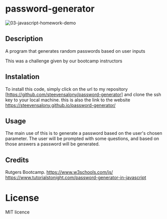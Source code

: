 # password-generator

![03-javascript-homework-demo](https://user-images.githubusercontent.com/108702715/213046736-f549a639-a8d5-478b-9d0d-680398a489b4.png)

## Description

A program that generates random passwords based on user inputs

This was a challenge given by our bootcamp instructors

## Instalation

To install this code, simply click on the url to my repository [https://github.com/steevensalony/password-generator] and clone the ssh key to your local machine. 
this is also the link to the website https://steevensalony.github.io/password-generator/

## Usage

The main use of this is to generate a password based on the user's chosen parameter. The user will be prompted with some questions, and based on those answers a password will be generated.

## Credits

Rutgers Bootcamp.
https://www.w3schools.com/js/
https://www.tutorialstonight.com/password-generator-in-javascript

# License

MIT licence
